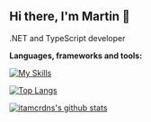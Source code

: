 ## Hi there, I'm Martin 👋

.NET and TypeScript developer

**Languages, frameworks and tools:**

[![My Skills](https://skillicons.dev/icons?i=cs,dotnet,js,ts,react,nextjs,redux,remix,angular,rxjs,mongodb,mysql,postgres,postman,sass&theme=light)](https://skillicons.dev)


[![Top Langs](https://github-readme-stats.vercel.app/api/top-langs/?username=itamcrdns&layout=compact)](https://github.com/anuraghazra/github-readme-stats)

[![itamcrdns's github stats](https://github-readme-stats.vercel.app/api?username=itamcrdns&show_icons=true&theme=default)](https://github.com/itamcrdns/)
